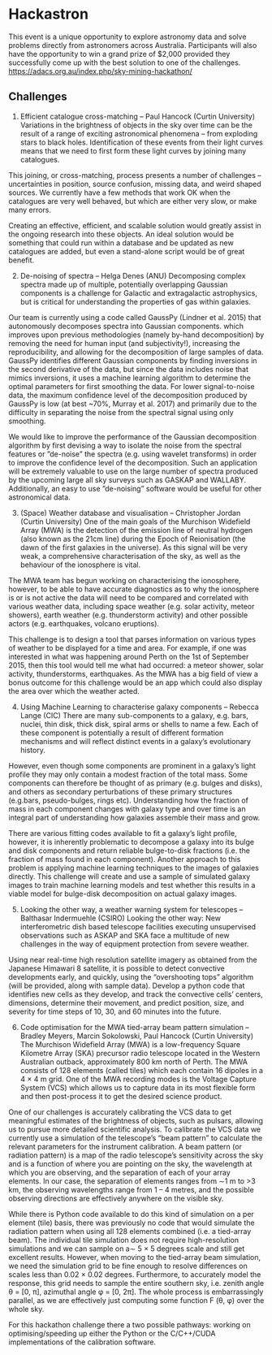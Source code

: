 # Hackastron
This event is a unique opportunity to explore astronomy data and solve problems directly from astronomers across Australia. Participants will also have the opportunity to win a grand prize of $2,000 provided they successfully come up with the best solution to one of the challenges.
https://adacs.org.au/index.php/sky-mining-hackathon/

## Challenges
1. Efficient catalogue cross-matching – Paul Hancock (Curtin University)
Variations in the brightness of objects in the sky over time can be the result of a range of exciting astronomical phenomena – from exploding stars to black holes. Identification of these events from their light curves means that we need to first form these light curves by joining many catalogues.

This joining, or cross-matching, process presents a number of challenges – uncertainties in position, source confusion, missing data, and weird shaped sources. We currently have a few methods that work OK when the catalogues are very well behaved, but which are either very slow, or make many errors.

Creating an effective, efficient, and scalable solution would greatly assist in the ongoing research into these objects. An ideal solution would be something that could run within a database and be updated as new catalogues are added, but even a stand-alone script would be of great benefit.

 

2.  De-noising of spectra – Helga Denes (ANU)
Decomposing complex spectra made up of multiple, potentially overlapping Gaussian components is a challenge for Galactic and extragalactic astrophysics, but is critical for understanding the properties of gas within galaxies.

Our team is currently using a code called GaussPy (Lindner et al. 2015) that autonomously decomposes spectra into Gaussian components. which improves upon previous methodologies (namely by-hand decomposition) by removing the need for human input (and subjectivity!), increasing the reproducibility, and allowing for the decomposition of large samples of data. GaussPy identifies different Gaussian components by finding inversions in the second derivative of the data, but since the data includes noise that mimics inversions, it uses a machine learning algorithm to determine the optimal parameters for first smoothing the data. For lower signal-to-noise data, the maximum confidence level of the decomposition produced by GaussPy is low (at best ~70%, Murray et al. 2017) and primarily due to the difficulty in separating the noise from the spectral signal using only smoothing.

We would like to improve the performance of the Gaussian decomposition algorithm by first devising a way to isolate the noise from the spectral features or ”de-noise” the spectra (e.g. using wavelet transforms) in order to improve the confidence level of the decomposition. Such an application will be extremely valuable to use on the large number of spectra produced by the upcoming large all sky surveys such as GASKAP and WALLABY. Additionally, an easy to use ”de-noising” software would be useful for other astronomical data.

 

3. (Space) Weather database and visualisation – Christopher Jordan (Curtin University)
One of the main goals of the Murchison Widefield Array (MWA) is the detection of the emission line of neutral hydrogen (also known as the 21cm line) during the Epoch of Reionisation (the dawn of the first galaxies in the universe). As this signal will be very weak,  a comprehensive characterisation of the sky, as well as the behaviour of the ionosphere is vital.

The MWA team has begun working on characterising the ionosphere, however, to be able to have accurate diagnostics as to why the ionosphere is or is not active the data will need to be compared and correlated with various weather data, including space weather (e.g. solar activity, meteor showers), earth weather (e.g. thunderstorm activity) and other possible actors (e.g. earthquakes, volcano eruptions).

This challenge is to design a tool that parses information on various types of weather to be displayed for a time and area. For example, if one was interested in what was happening around Perth on the 1st of September 2015, then this tool would tell me what had occurred: a meteor shower, solar activity, thunderstorms, earthquakes. As the MWA has a big field of view a bonus outcome for this challenge would be an app which could also display the area over which the weather acted.

 

4. Using Machine Learning to characterise galaxy components – Rebecca Lange (CIC)
There are many sub-components to a galaxy, e.g. bars, nuclei, thin disk, thick disk, spiral arms or shells to name a few. Each of these component is potentially a result of different formation mechanisms and will reflect distinct events in a galaxy’s evolutionary history.

However, even though some components are prominent in a galaxy’s light profile they may only contain a modest fraction of the total mass. Some components can therefore be thought of as primary (e.g. bulges and disks), and others as secondary perturbations of these primary structures (e.g.bars, pseudo-bulges, rings etc). Understanding how the fraction of mass in each component changes with galaxy type and over time is an integral part of understanding how galaxies assemble their mass and grow.

There are various fitting codes available to fit a galaxy’s light profile, however, it is inherently problematic to decompose a galaxy into its bulge and disk components and return reliable bulge-to-disk fractions (i.e. the fraction of mass found in each component). Another approach to this problem is applying machine learning techniques to the images of galaxies directly. This challenge will create and use a sample of simulated galaxy images to train machine learning models and test whether this results in a viable model for bulge-disk decomposition on actual galaxy images.

 

5. Looking the other way, a weather warning system for telescopes – Balthasar Indermuehle (CSIRO)
Looking the other way: New interferometric dish based telescope facilities executing unsupervised observations such as ASKAP and SKA face a multitude of new challenges in the way of equipment protection from severe weather.

Using near real-time high resolution satellite imagery as obtained from the Japanese Himawari 8 satellite, it is possible to detect convective developments early, and quickly, using the “overshooting tops” algorithm (will be provided, along with sample data). Develop a python code that identifies new cells as they develop, and track the convective cells’ centers, dimensions, determine their movement, and predict position, size, and severity for time steps of 10, 30, and 60 minutes into the future.

 

6. Code optimisation for the MWA tied-array beam pattern simulation – Bradley Meyers, Marcin Sokolowski, Paul Hancock (Curtin University)
The Murchison Widefield Array (MWA) is a low-frequency Square Kilometre Array (SKA) precursor radio telescope located in the Western Australian outback, approximately 800 km north of Perth. The MWA consists of 128 elements (called tiles) which each contain 16 dipoles in a 4 × 4 m grid. One of the MWA recording modes is the Voltage Capture System (VCS) which allows us to capture data in its most flexible form and then post-process it to get the desired science product.

One of our challenges is accurately calibrating the VCS data to get meaningful estimates of the brightness of objects, such as pulsars, allowing us to pursue more detailed scientific analysis. To calibrate the VCS data we currently use a simulation of the telescope’s “beam pattern” to calculate the relevant parameters for the instrument calibration. A beam pattern (or radiation pattern) is a map of the radio telescope’s sensitivity across the sky and is a function of where you are pointing on the sky, the wavelength at which you are observing, and the separation of each of your array elements. In our case, the separation of elements ranges from ∼1 m to >3 km, the observing wavelengths range from 1 – 4 metres, and the possible observing directions are effectively anywhere on the visible sky.

While there is Python code available to do this kind of simulation on a per element (tile) basis, there was previously no code that would simulate the radiation pattern when using all 128 elements combined (i.e. a tied-array beam). The individual tile simulation does not require high-resolution simulations and we can sample on a∼ 5 × 5 degrees scale and still get excellent results. However, when moving to the tied-array beam simulation, we need the simulation grid to be fine enough to resolve differences on scales less than 0.02 × 0.02 degrees. Furthermore, to accurately model the response, this grid needs to sample the entire southern sky, i.e. zenith angle θ = [0, π], azimuthal angle φ = [0, 2π]. The whole process is embarrassingly parallel, as we are effectively just computing some function F (θ, φ) over the whole sky.

For this hackathon challenge there a two possible pathways: working on optimising/speeding up either the Python or the C/C++/CUDA implementations of the calibration software.
